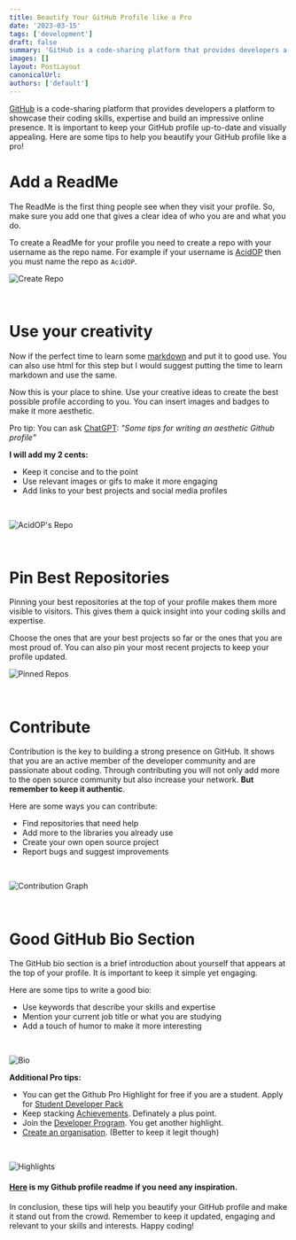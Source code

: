 ```yaml
---
title: Beautify Your GitHub Profile like a Pro
date: '2023-03-15'
tags: ['development']
draft: false
summary: 'GitHub is a code-sharing platform that provides developers a platform to showcase their coding skills, expertise and build an impressive online presence. It is important to keep your GitHub profile up-to-date and visually appealing. Here are some tips to help you beautify your GitHub profile like a pro!'
images: []
layout: PostLayout
canonicalUrl:
authors: ['default']
---
```


[GitHub](https://github.com) is a code-sharing platform that provides developers a platform to showcase their coding skills, expertise and build an impressive online presence. It is important to keep your GitHub profile up-to-date and visually appealing. Here are some tips to help you beautify your GitHub profile like a pro!

# Add a ReadMe

The ReadMe is the first thing people see when they visit your profile. So, make sure you add one that gives a clear idea of who you are and what you do.

To create a ReadMe for your profile you need to create a repo with your username as the repo name. For example if your username is [AcidOP](https://github.com/AcidOP) then you must name the repo as `AcidOP`.

![Create Repo](/static/images/blogs/beautify-your-github-profile-like-a-pro/create-repo.png)

<br />

# Use your creativity

Now if the perfect time to learn some [markdown](https://www.markdownguide.org/) and put it to good use. You can also use html for this step but I would suggest putting the time to learn markdown and use the same.

Now this is your place to shine. Use your creative ideas to create the best possible profile according to you. You can insert images and badges to make it more aesthetic.

Pro tip: You can ask [ChatGPT](https://chat.openai.com/chat): _"Some tips for writing an aesthetic Github profile"_

**I will add my 2 cents:**

- Keep it concise and to the point
- Use relevant images or gifs to make it more engaging
- Add links to your best projects and social media profiles

<br />

![AcidOP's Repo](/static/images/blogs/beautify-your-github-profile-like-a-pro/my-profile.png)

<br />

# Pin Best Repositories

Pinning your best repositories at the top of your profile makes them more visible to visitors. This gives them a quick insight into your coding skills and expertise.

Choose the ones that are your best projects so far or the ones that you are most proud of. You can also pin your most recent projects to keep your profile updated.

![Pinned Repos](/static/images/blogs/beautify-your-github-profile-like-a-pro/pinned.png)

<br />

# Contribute

Contribution is the key to building a strong presence on GitHub. It shows that you are an active member of the developer community and are passionate about coding. Through contributing you will not only add more to the open source community but also increase your network. **But remember to keep it authentic**.

Here are some ways you can contribute:

- Find repositories that need help
- Add more to the libraries you already use
- Create your own open source project
- Report bugs and suggest improvements

<br />

![Contribution Graph](/static/images/blogs/beautify-your-github-profile-like-a-pro/contribution.png)

<br />

# Good GitHub Bio Section

The GitHub bio section is a brief introduction about yourself that appears at the top of your profile. It is important to keep it simple yet engaging.

Here are some tips to write a good bio:

- Use keywords that describe your skills and expertise
- Mention your current job title or what you are studying
- Add a touch of humor to make it more interesting

<br />

![Bio](/static/images/blogs/beautify-your-github-profile-like-a-pro/bio.png)

**Additional Pro tips:**

- You can get the Github Pro Highlight for free if you are a student. Apply for [Student Developer Pack](https://developer.github.com/program/)
- Keep stacking [Achievements](https://github.com/sagelga/github-achievement-cheatsheet). Definately a plus point.
- Join the [Developer Program](https://docs.github.com/en/get-started/exploring-integrations/github-developer-program). You get another highlight.
- [Create an organisation](https://docs.github.com/en/organizations/collaborating-with-groups-in-organizations/creating-a-new-organization-from-scratch). (Better to keep it legit though)

<br />

![Highlights](/static/images/blogs/beautify-your-github-profile-like-a-pro/highlights.png)

#### [Here](https://github.com/AcidOP) is my Github profile readme if you need any inspiration.

In conclusion, these tips will help you beautify your GitHub profile and make it stand out from the crowd. Remember to keep it updated, engaging and relevant to your skills and interests. Happy coding!
